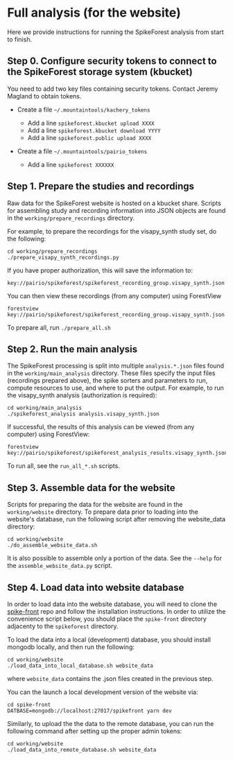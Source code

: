# Full analysis (for the website)

Here we provide instructions for running the SpikeForest analysis from start to finish.

## Step 0. Configure security tokens to connect to the SpikeForest storage system (kbucket)
You need to add two key files containing security tokens. Contact Jeremy Magland to obtain tokens.
- Create a file `~/.mountaintools/kachery_tokens`
  - Add a line `spikeforest.kbucket upload XXXX`
  - Add a line `spikeforest.kbucket download YYYY`
  - Add a line `spikeforest.public upload XXXX`
  
- Create a file `~/.mountaintools/pairio_tokens`
  - Add a line `spikeforest XXXXXX`


## Step 1. Prepare the studies and recordings

Raw data for the SpikeForest website is hosted on a kbucket share. Scripts for assembling study and recording information into JSON objects are found in the `working/prepare_recordings` directory.

For example, to prepare the recordings for the visapy_synth study set, do the following:

```
cd working/prepare_recordings
./prepare_visapy_synth_recordings.py
```

If you have proper authorization, this will save the information to:

`key://pairio/spikeforest/spikeforest_recording_group.visapy_synth.json`

You can then view these recordings (from any computer) using ForestView

```
forestview key://pairio/spikeforest/spikeforest_recording_group.visapy_synth.json
```

To prepare all, run `./prepare_all.sh`

## Step 2. Run the main analysis

The SpikeForest processing is split into multiple `analysis.*.json` files found in the `working/main_analysis` directory. These files specify the input files (recordings prepared above), the spike sorters and parameters to run, compute resources to use, and where to put the output. For example, to run the visapy_synth analysis (authorization is required):

```
cd working/main_analysis
./spikeforest_analysis analysis.visapy_synth.json
```

If successful, the results of this analysis can be viewed (from any computer) using ForestView:

```
forestview key://pairio/spikeforest/spikeforest_analysis_results.visapy_synth.json
```

To run all, see the `run_all_*.sh` scripts.

## Step 3. Assemble data for the website

Scripts for preparing the data for the website are found in the `working/website` directory. To prepare data prior to loading into the website's database, run the following script after removing the website_data directory:

```
cd working/website
./do_assemble_website_data.sh
```

It is also possible to assemble only a portion of the data. See the `--help` for the `assemble_website_data.py` script.

## Step 4. Load data into website database

In order to load data into the website database, you will need to clone the [spike-front](https://github.com/flatironinstitute/spike-front) repo and follow the installation instructions. In order to utilize the convenience script below, you should place the `spike-front` directory adjacenty to the `spikeforest` directory.

To load the data into a local (development) database, you should install mongodb locally, and then run the following:

```
cd working/website
./load_data_into_local_database.sh website_data
```

where `website_data` contains the .json files created in the previous step.

You can the launch a local development version of the website via:

```
cd spike-front
DATBASE=mongodb://localhost:27017/spikefront yarn dev
```

Similarly, to upload the the data to the remote database, you can run the following command after setting up the proper admin tokens:

```
cd working/website
./load_data_into_remote_database.sh website_data
```